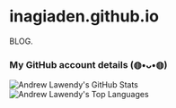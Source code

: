 # inagiaden.github.io
BLOG.
### My GitHub account details (⁠◍⁠•⁠ᴗ⁠•⁠◍⁠)

<img alt="Andrew Lawendy's GitHub Stats" src="https://github-readme-stats-murex-two.vercel.app/api?username=inagiaden&show_icons=true&count_private=true&include_all_commits=true"/>

<br />

<img alt="Andrew Lawendy's Top Languages" src="https://github-readme-stats-murex-two.vercel.app/api/top-langs/?username=inagiaden&layout=compact&count_private=true">
